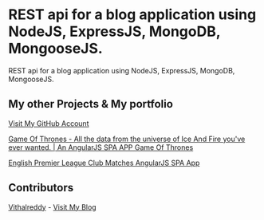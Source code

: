 # REST api for a blog application using NodeJS, ExpressJS, MongoDB, MongooseJS.


REST api for a blog application using NodeJS, ExpressJS, MongoDB, MongooseJS.

## My other Projects & My portfolio
[Visit My GitHub Account](https://github.com/vithalreddy "My GitHub Account")

[Game Of Thrones - All the data from the universe of Ice And Fire you've ever wanted. | An AngularJS SPA APP Game Of Thrones](https://vithalreddy.github.io/angularjs-game-of-thrones-anapioficeandfire-spa-app/#)

[English Premier League Club Matches AngularJS SPA App](https://vithalreddy.github.io/angularjs-epl-footaball-spa-app/#/ "English Premier League Club Matches AngularJS SPA App")





## Contributors

[Vithalreddy](https://github.com/vithalreddy "My GitHub Account") - [Visit My Blog](https://vmrworld.com "VMR World")



